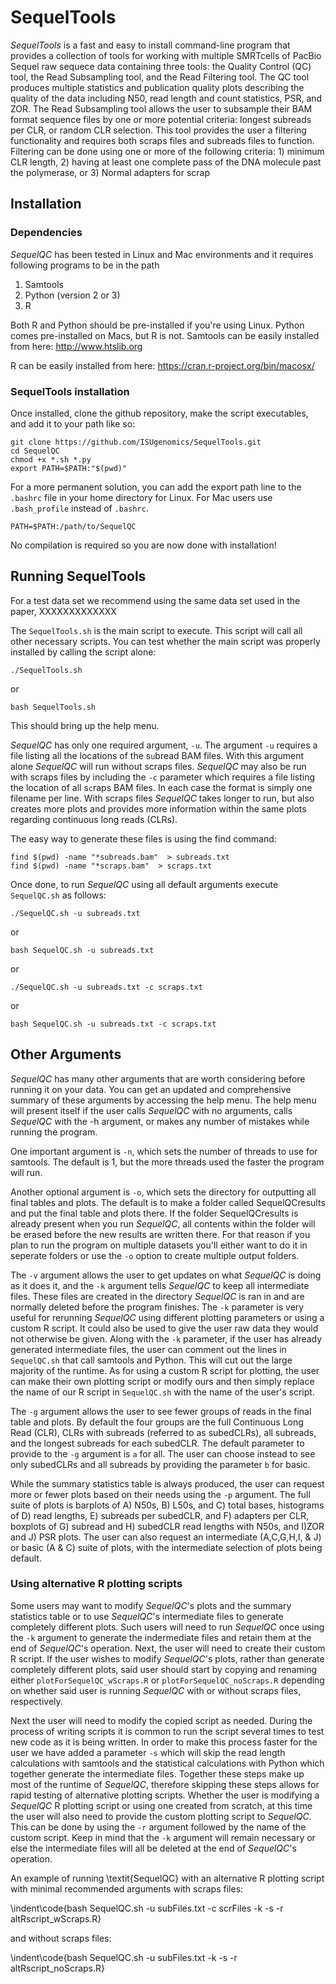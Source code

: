 # SequelTools

_SequelTools_ is a fast and easy to install command-line program that provides a collection of tools for working with multiple SMRTcells of PacBio Sequel raw sequece data containing three tools: the Quality Control (QC) tool, the Read Subsampling tool, and the Read Filtering tool.  The QC tool produces multiple statistics and publication quality plots describing the quality of the data including N50, read length and count statistics, PSR, and ZOR.  The Read Subsampling tool allows the user to subsample their BAM format sequence files by one or more potential criteria: longest subreads per CLR, or random CLR selection. This tool provides the user a filtering functionality and requires both scraps files and subreads files to function. Filtering can be done using one or more of the following criteria: 1) minimum CLR length, 2) having at least one complete pass of the DNA molecule past the polymerase, or 3) Normal adapters for scrap

## Installation

### Dependencies
_SequelQC_ has been tested in Linux and Mac environments and it requires following programs to be in the path
1. Samtools
2. Python (version 2 or 3)
3. R

Both R and Python should be pre-installed if you're using Linux. Python comes pre-installed on Macs, but R is not. 
Samtools can be easily installed from here:
http://www.htslib.org

R can be easily installed from here:
https://cran.r-project.org/bin/macosx/

### SequelTools installation
Once installed, clone the github repository, make the script executables, and add it to your path like so:

```
git clone https://github.com/ISUgenomics/SequelTools.git
cd SequelQC
chmod +x *.sh *.py
export PATH=$PATH:"$(pwd)"
```
For a more permanent solution, you can add the export path line to the `.bashrc` file in your home directory for Linux.  For Mac users use `.bash_profile` instead of `.bashrc`.

```
PATH=$PATH:/path/to/SequelQC
```

No compilation is required so you are now done with installation! 

## Running SequelTools

For a test data set we recommend using the same data set used in the paper, XXXXXXXXXXXXX

The `SequelTools.sh` is the main script to execute. This script will call all other necessary scripts. You can test whether the main script was properly installed by calling the script alone:

```
./SequelTools.sh
```

or 

```
bash SequelTools.sh
```

This should bring up the help menu.















_SequelQC_ has only one required argument, `-u`. The argument `-u` requires a file listing all the locations of the s`u`bread BAM files.  With this argument alone _SequelQC_ will run without scraps files.  _SequelQC_ may also be run with scraps files by including the `-c` parameter which requires a file listing the location of all s`c`raps BAM files.  In each case the format is simply one filename per line.  With scraps files _SequelQC_ takes longer to run, but also creates more plots and provides more information within the same plots regarding continuous long reads (CLRs).

The easy way to generate these files is using the find command:

```
find $(pwd) -name "*subreads.bam"  > subreads.txt
find $(pwd) -name "*scraps.bam"  > scraps.txt
```

Once done, to run _SequelQC_ using all default arguments execute `SequelQC.sh` as follows:

```
./SequelQC.sh -u subreads.txt
```

or 

```
bash SequelQC.sh -u subreads.txt
```

or


```
./SequelQC.sh -u subreads.txt -c scraps.txt
```

or 

```
bash SequelQC.sh -u subreads.txt -c scraps.txt
```

## Other Arguments

_SequelQC_ has many other arguments that are worth considering before running it on your data. You can get an updated and comprehensive summary of these arguments by accessing the help menu.  The help menu will present itself if the user calls _SequelQC_ with no arguments, calls _SequelQC_ with the -h argument, or makes any number of mistakes while running the program.

One important argument is `-n`, which sets the number of threads to use for samtools.  The default is 1, but the more threads used the faster the program will run.  

Another optional argument is `-o`, which sets the directory for outputting all final tables and plots.  The default is to make a folder called SequelQCresults and put the final table and plots there.  If the folder SequelQCresults is already present when you run _SequelQC_, all contents within the folder will be erased before the new results are written there.  For that reason if you plan to run the program on multiple datasets you'll either want to do it in seperate folders or use the `-o` option to create multiple output folders.

The `-v` argument allows the user to get updates on what _SequelQC_ is doing as it does it, and the `-k` argument tells _SequelQC_ to keep all intermediate files.  These files are created in the directory _SequelQC_ is ran in and are normally deleted before the program finishes.  The `-k` parameter is very useful for rerunning _SequelQC_ using different plotting parameters or using a custom R script.  It could also be used to give the user raw data they would not otherwise be given. Along with the `-k` parameter, if the user has already generated intermediate files, the user can comment out the lines in `SequelQC.sh` that call samtools and Python.  This will cut out the large majority of the runtime.  As for using a custom R script for plotting, the user can make their own plotting script or modify ours and then simply replace the name of our R script in `SequelQC.sh` with the name of the user's script.

The `-g` argument allows the user to see fewer groups of reads in the final table and plots.  By default the four groups are the full Continuous Long Read (CLR), CLRs with subreads (referred to as subedCLRs), all subreads, and the longest subreads for each subedCLR.  The default parameter to provide to the `-g` argument is `a` for all.  The user can choose instead to see only subedCLRs and all subreads by providing the parameter `b` for basic.

While the summary statistics table is always produced, the user can request more or fewer plots based on their needs using the `-p` argument. The full suite of plots is barplots of A) N50s, B) L50s, and C) total bases, histograms of D) read lengths, E) subreads per subedCLR, and F) adapters per CLR, boxplots of G) subread and H) subedCLR read lengths with N50s, and I)ZOR and J) PSR plots. The user can also request an intermediate (A,C,G,H,I, & J) or basic (A & C) suite of plots, with the intermediate selection of plots being default. 

### Using alternative R plotting scripts

Some users may want to modify _SequelQC_'s plots and the summary statistics table or to use _SequelQC_'s intermediate files to generate completely different plots.  Such users will need to run _SequelQC_ once using the `-k` argument to generate the indermediate files and retain them at the end of _SequelQC_'s operation.  Next, the user will need to create their custom R script.  If the user wishes to modify _SequelQC_'s plots, rather than generate completely different plots, said user should start by copying and renaming either `plotForSequelQC_wScraps.R` or `plotForSequelQC_noScraps.R` depending on whether said user is running _SequelQC_ with or without scraps files, respectively. 

Next the user will need to modify the copied script as needed.  During the process of writing scripts it is common to run the script several times to test new code as it is being written.  In order to make this process faster for the user we have added a parameter `-s` which will skip the read length calculations with samtools and the statistical calculations with Python which together generate the intermediate files.  Together these steps make up most of the runtime of _SequelQC_, therefore skipping these steps allows for rapid testing of alternative plotting scripts. Whether the user is modifying a _SequelQC_ R plotting script or using one created from scratch, at this time the user will also need to provide the custom plotting script to _SequelQC_.  This can be done by using the `-r` argument followed by the name of the custom script.  Keep in mind that the `-k` argument will remain necessary or else the intermediate files will all be deleted at the end of _SequelQC_'s operation.

An example of running \textit{SequelQC} with an alternative R plotting script with minimal recommended arguments with scraps files:

\indent\code{bash SequelQC.sh -u subFiles.txt -c scrFiles -k -s -r altRscript\_wScraps.R}

and without scraps files:

\indent\code{bash SequelQC.sh -u subFiles.txt -k -s -r altRscript\_noScraps.R}

